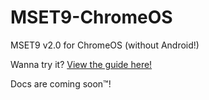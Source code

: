 # MSET9-ChromeOS
MSET9 v2.0 for ChromeOS (without Android!)

Wanna try it? [View the guide here!](https://wiki.hacks.guide/wiki/User:ManiacOfHomebrew/sandbox)

Docs are coming soon™!
